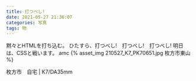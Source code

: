 ```yaml
---
title: 打つべし!
date: 2021-05-27 21:36:07
categories: 写真
tags: 物
---
```


黙々とHTMLを打ち込む。
ひたすら、打つべし!　打つべし!　打つべし!
明日は、CSSと戦います。
amc
{% asset_img 210527_K7_PK70651.jpg 枚方市東山 %}

枚方市　自宅 | K7/DA35mm